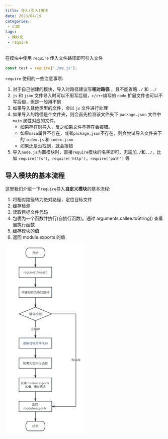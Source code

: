 ```yaml
---
title: 导入(引入)模块
date: 2023/04/19
categories:
 - 后端
tags:
 - 模块化
 - require
---
```


在模块中使用 `require` 传入文件路径即可引入文件 

```js
const test = require('./me.js');
```

`require` 使用的一些注意事项:

1. 对于自己创建的模块，导入时路径建议写**相对路径** ，且不能省略 `./` 和 `../`
2. `js` 和 `json` 文件导入时可以不用写后缀，`c/c++`编写的 `node` 扩展文件也可以不写后缀，但是一般用不到
3. 如果导入其他类型的文件，会以 `js` 文件进行处理
4. 如果导入的路径是个文件夹，则会首先检测该文件夹下 `package.json` 文件中 `main` 属性对应的文件，
    - 如果存在则导入，反之如果文件不存在会报错。
    - 如果`main`属性不存在，或者`package.json`不存在，则会尝试导入文件夹下的 `index.js` 和 `index.json`
    - 如果还是没找到，就会报错
5. 导入`node.js`内置模块时，直接`require`模块的名字即可，无需加`./`和`../`，比如 `require('fs')`，`require('http')`，`require('path')` 等

## 导入模块的基本流程

这里我们介绍一下`require`导入**自定义模块**的基本流程:
1. 将相对路径转为绝对路径，定位目标文件
2. 缓存检测
3. 读取目标文件代码
4. 包裹为一个函数并执行(自执行函数)。通过 arguments.callee.toString() 查看自执行函数 
5. 缓存模块的值
6. 返回 module.exports 的值

<img src="./imgs/1.png" width="50%">